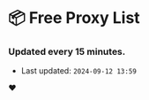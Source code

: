 # :package: Free Proxy List
### Updated every 15 minutes.

- Last updated: `2024-09-12 13:59`

:heart:
